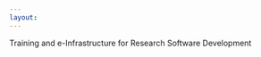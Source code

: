 ```yaml
---
layout:
---
```

Training and e-Infrastructure for Research Software Development

<!--- We are working with students, researchers, Research Software Engineers from all disciplines and national e-infrastructure partners to advance FAIRness of Software management and development practices so that research groups can collaboratively develop, review, discuss, test, share and reuse their codes. --->
